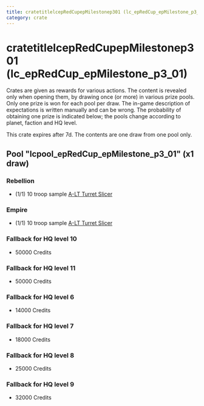 ```yaml
---
title: cratetitlelcepRedCupepMilestonep301 (lc_epRedCup_epMilestone_p3_01)
category: crate
---
```


# cratetitlelcepRedCupepMilestonep301 (lc_epRedCup_epMilestone_p3_01)

Crates are given as rewards for various actions. The content is revealed only when opening them, by drawing once (or more) in various prize pools. Only one prize is won for each pool per draw. The in-game description of expectations is written manually and can be wrong. The probability of obtaining one prize is indicated below; the pools change according to planet, faction and HQ level.

This crate expires after 7d. The contents are one draw from one pool only.

## Pool "lcpool_epRedCup_epMilestone_p3_01" (x1 draw)

### Rebellion

  * (1/1) 10 troop sample [A-LT Turret Slicer](RebelP006Droid)

### Empire

  * (1/1) 10 troop sample [A-LT Turret Slicer](EmpireP006Droid)

### Fallback for HQ level 10

  * 50000 Credits

### Fallback for HQ level 11

  * 50000 Credits

### Fallback for HQ level 6

  * 14000 Credits

### Fallback for HQ level 7

  * 18000 Credits

### Fallback for HQ level 8

  * 25000 Credits

### Fallback for HQ level 9

  * 32000 Credits